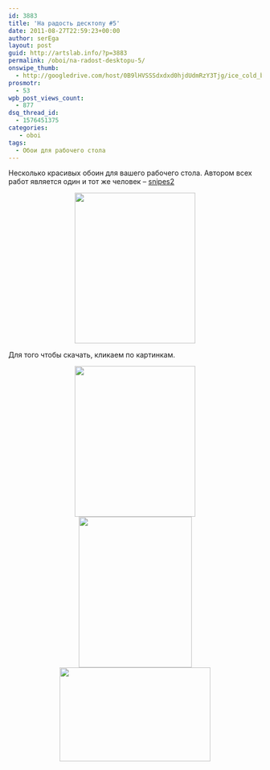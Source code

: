 ```yaml
---
id: 3883
title: 'На радость десктопу #5'
date: 2011-08-27T22:59:23+00:00
author: serEga
layout: post
guid: http://artslab.info/?p=3883
permalink: /oboi/na-radost-desktopu-5/
onswipe_thumb:
  - http://googledrive.com/host/0B9lHVSSSdxdxd0hjdUdmRzY3Tjg/ice_cold_by_snipes2-d392vis.jpg
prosmotr:
  - 53
wpb_post_views_count:
  - 877
dsq_thread_id:
  - 1576451375
categories:
   - oboi
tags:
  - Обои для рабочего стола
---
```

Несколько красивых обоин для вашего рабочего стола. Автором всех работ является один и тот же человек &#8211; [snipes2](http://snipes2.deviantart.com/)

<center>
  <a href="http://snipes2.deviantart.com/art/ICE-COLD-196649236"><img src="http://googledrive.com/host/0B9lHVSSSdxdxd0hjdUdmRzY3Tjg/ice_cold_by_snipes2-d392vis-240x300.jpg" alt="" title="ice_cold_by_snipes2-d392vis" width="240" height="300" class="alignnone size-medium wp-image-3885" /></a>
</center>

Для того чтобы скачать, кликаем по картинкам.

<center>
  <a href="http://snipes2.deviantart.com/art/FLUIDUM-soft-191772593"><img src="http://googledrive.com/host/0B9lHVSSSdxdxd0hjdUdmRzY3Tjg/fluidum-240x300.jpg" alt="" title="fluidum" width="240" height="300" class="alignnone size-medium wp-image-3888" srcset="http://googledrive.com/host/0B9lHVSSSdxdxd0hjdUdmRzY3Tjg/fluidum-240x300.jpg 240w, http://googledrive.com/host/0B9lHVSSSdxdxd0hjdUdmRzY3Tjg/fluidum.jpg 480w" sizes="(max-width: 240px) 100vw, 240px" /></a>
</center>





<center>
  <a href="http://snipes2.deviantart.com/art/dandelion-213985391"><img src="http://googledrive.com/host/0B9lHVSSSdxdxd0hjdUdmRzY3Tjg/dandelion_by_snipes2-d3jeg6n-225x300.jpg" alt="" title="dandelion_by_snipes2-d3jeg6n" width="225" height="300" class="alignnone size-medium wp-image-3886" srcset="http://googledrive.com/host/0B9lHVSSSdxdxd0hjdUdmRzY3Tjg/dandelion_by_snipes2-d3jeg6n-225x300.jpg 225w, http://googledrive.com/host/0B9lHVSSSdxdxd0hjdUdmRzY3Tjg/dandelion_by_snipes2-d3jeg6n.jpg 480w" sizes="(max-width: 225px) 100vw, 225px" /></a>
</center>





<center>
  <a href="http://snipes2.deviantart.com/gallery/29884213#/d3ctcy3"><img src="http://googledrive.com/host/0B9lHVSSSdxdxd0hjdUdmRzY3Tjg/gaia_awakes_by_snipes2-d3ctcy3-300x187.png" alt="" title="gaia_awakes_by_snipes2-d3ctcy3" width="300" height="187" class="alignnone size-medium wp-image-3887" srcset="http://googledrive.com/host/0B9lHVSSSdxdxd0hjdUdmRzY3Tjg/gaia_awakes_by_snipes2-d3ctcy3-300x187.png 300w, http://googledrive.com/host/0B9lHVSSSdxdxd0hjdUdmRzY3Tjg/gaia_awakes_by_snipes2-d3ctcy3.png 900w" sizes="(max-width: 300px) 100vw, 300px" /></a>
</center>